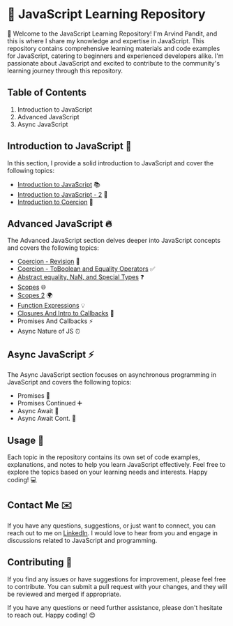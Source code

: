 # 🚀 JavaScript Learning Repository

👋 Welcome to the JavaScript Learning Repository! I'm Arvind Pandit, and this is where I share my knowledge and expertise in JavaScript. This repository contains comprehensive learning materials and code examples for JavaScript, catering to beginners and experienced developers alike. I'm passionate about JavaScript and excited to contribute to the community's learning journey through this repository.

## Table of Contents

1. Introduction to JavaScript
2. Advanced JavaScript
3. Async JavaScript

## Introduction to JavaScript 🌟

In this section, I provide a solid introduction to JavaScript and cover the following topics:

- [Introduction to JavaScript](https://github.com/arvindpndit/JavaScript/blob/master/01%20Intro%20to%20JS/01%20Intro%20to%20JS/Notes/intro-to-js-notes.md) 📚
- [Introduction to JavaScript - 2](https://github.com/arvindpndit/JavaScript/blob/master/01%20Intro%20to%20JS/02%20Intro%20to%20JS-2/Notes/intro-to-js-notes-2.md) 🚀
- [Introduction to Coercion](https://github.com/arvindpndit/JavaScript/tree/master/01%20Intro%20to%20JS/03%20Coercion/Notes) 🎯

## Advanced JavaScript 🔥

The Advanced JavaScript section delves deeper into JavaScript concepts and covers the following topics:

- [Coercion - Revision](https://github.com/arvindpndit/JavaScript/tree/master/01%20Intro%20to%20JS/03%20Coercion/Notes) 🔁
- [Coercion - ToBoolean and Equality Operators](https://github.com/arvindpndit/JavaScript/blob/master/02%20Advance%20JS/05%20ToBoolean%20%26%20Strict%20Equality/Notes/ToBoolean_strict_operator.md) ✅
- [Abstract equality, NaN, and Special Types](https://github.com/arvindpndit/JavaScript/blob/master/02%20Advance%20JS/06%20Abstract%20equality%2C%20NaN%2C%20Special%20Types/Notes/Abstract_operator_NaN.md) ❓
- [Scopes](https://github.com/arvindpndit/JavaScript/blob/master/02%20Advance%20JS/07%20Scopes/Notes/Scope.md) 🌐
- [Scopes 2](https://github.com/arvindpndit/JavaScript/blob/master/02%20Advance%20JS/08%20Scopes%202/Notes/scopes2.md) 🌍
- [Function Expressions](https://github.com/arvindpndit/JavaScript/blob/master/02%20Advance%20JS/09%20Function%20Expression/Notes/function_expression.md) 💡
- [Closures And Intro to Callbacks](https://github.com/arvindpndit/JavaScript/blob/master/02%20Advance%20JS/10%20Closures%20and%20Intro%20to%20Callbacks/Notes/closure.md) 🧩
- Promises And Callbacks ⚡
- Async Nature of JS ⏰

## Async JavaScript ⚡

The Async JavaScript section focuses on asynchronous programming in JavaScript and covers the following topics:

- Promises 🤝
- Promises Continued ➕
- Async Await 🚦
- Async Await Cont. 🔄

## Usage 🚀

Each topic in the repository contains its own set of code examples, explanations, and notes to help you learn JavaScript effectively. Feel free to explore the topics based on your learning needs and interests. Happy coding! 💻

## Contact Me ✉️

If you have any questions, suggestions, or just want to connect, you can reach out to me on [LinkedIn](https://www.linkedin.com/in/arvindpndit/). I would love to hear from you and engage in discussions related to JavaScript and programming.

## Contributing 🤝

If you find any issues or have suggestions for improvement, please feel free to contribute. You can submit a pull request with your changes, and they will be reviewed and merged if appropriate.

If you have any questions or need further assistance, please don't hesitate to reach out. Happy coding! 😊

